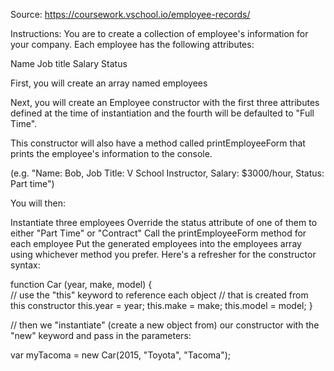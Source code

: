 Source: https://coursework.vschool.io/employee-records/

Instructions: 
You are to create a collection of employee's information for your company. Each employee has the following attributes:

Name
Job title
Salary
Status

First, you will create an array named employees

Next, you will create an Employee constructor with the first three attributes defined at the time of instantiation and the fourth will be defaulted to "Full Time".

This constructor will also have a method called printEmployeeForm that prints the employee's information to the console.

(e.g. "Name: Bob, Job Title: V School Instructor, Salary: $3000/hour, Status: Part time")

You will then:

Instantiate three employees
Override the status attribute of one of them to either "Part Time" or "Contract"
Call the printEmployeeForm method for each employee
Put the generated employees into the employees array using whichever method you prefer.
Here's a refresher for the constructor syntax:

function Car (year, make, model) {  
    // use the "this" keyword to reference each object 
    // that is created from this constructor
    this.year = year;
    this.make = make;
    this.model = model;
}

// then we "instantiate" (create a new object from) our constructor with the "new" keyword and pass in the parameters:

var myTacoma = new Car(2015, "Toyota", "Tacoma");  